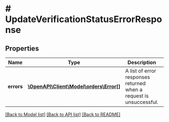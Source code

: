 # # UpdateVerificationStatusErrorResponse

## Properties

Name | Type | Description | Notes
------------ | ------------- | ------------- | -------------
**errors** | [**\OpenAPI\Client\Model\orders\Error[]**](Error.md) | A list of error responses returned when a request is unsuccessful. | [optional]

[[Back to Model list]](../../README.md#models) [[Back to API list]](../../README.md#endpoints) [[Back to README]](../../README.md)
